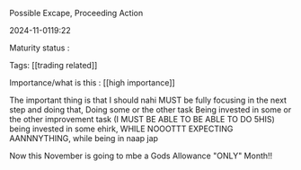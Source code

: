 Possible Excape, Proceeding Action

2024-11-0119:22

Maturity  status : 

Tags: [[trading related]]

Importance/what is this  : [[high importance]]



The important thing is that I should nahi MUST be fully focusing in the next step and doing that, 
Doing some or the other task 
Being invested in some or the other improvement task 
(I MUST BE ABLE TO BE ABLE TO DO 5HIS) 
being invested in some ehirk, WHILE NOOOTTT EXPECTING AANNNYTHING, while being in naap jap 


Now this November is going to mbe  a Gods Allowance  "ONLY" Month!! 



